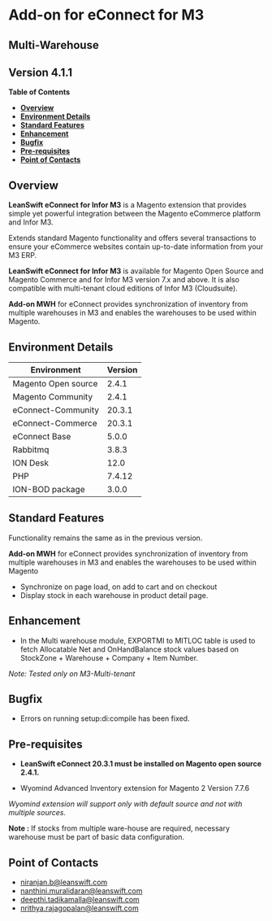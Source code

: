 
# Add-on for eConnect for M3

## **Multi-Warehouse**

## **Version 4.1.1**

**Table of Contents**


  - [**Overview**](#overview)
  - [**Environment Details**](#environment-details)
  - [**Standard Features**](#standard-features)
  - [**Enhancement**](#enhancement)
  - [**Bugfix**](#bugfix)
  - [**Pre-requisites**](#pre-requisites)
  - [**Point of Contacts**](#point-of-contacts)

## **Overview**

 **LeanSwift eConnect for Infor M3** is a Magento extension that provides simple yet powerful integration between the Magento eCommerce platform and Infor M3.

Extends standard Magento functionality and offers several transactions to ensure your eCommerce websites contain up-to-date information from your M3 ERP.

 **LeanSwift eConnect for Infor M3** is available for Magento Open Source and Magento Commerce and for Infor M3 version 7.x and above. It is also compatible with multi-tenant cloud editions of Infor M3 (Cloudsuite).

 **Add-on MWH** for eConnect provides synchronization of inventory from multiple warehouses in M3 and enables the warehouses to be used within Magento.

## **Environment Details**

| **Environment** | **Version** |
| --- | --- |
| Magento Open source | 2.4.1 |
| Magento Community | 2.4.1 |
| eConnect-Community | 20.3.1 |
| eConnect-Commerce | 20.3.1 |
| eConnect Base | 5.0.0 |
| Rabbitmq | 3.8.3 |
| ION Desk | 12.0 |
| PHP | 7.4.12 |
| ION-BOD package | 3.0.0 |

## **Standard Features**

Functionality remains the same as in the previous version.

**Add-on MWH** for eConnect provides synchronization of inventory from multiple warehouses in M3 and enables the warehouses to be used within Magento

- Synchronize on page load, on add to cart and on checkout
- Display stock in each warehouse in product detail page.


## **Enhancement**

- In the Multi warehouse module, EXPORTMI to MITLOC table is used to fetch Allocatable Net and OnHandBalance stock values based on StockZone + Warehouse + Company + Item Number.

_Note: Tested only on M3-Multi-tenant_

## **Bugfix**

- Errors on running setup:di:compile has been fixed.


## **Pre-requisites**

- **LeanSwift eConnect 20.3.1 must be installed on Magento open source 2.4.1.**

- Wyomind Advanced Inventory extension for Magento 2 Version 7.7.6

_Wyomind extension will support only with default source and not with multiple sources._

**Note :**
 If stocks from multiple ware-house are required, necessary warehouse must be part of basic data configuration.

## **Point of Contacts**

- [niranjan.b@leanswift.com](mailto:niranjan.b@leanswift.com)
- [nanthini.muralidaran@leanswift.com](mailto:nanthini.muralidaran@leanswift.com)
- [deepthi.tadikamalla@leanswift.com](mailto:deepthi.tadikamalla@leanswift.com)
- [nrithya.rajagopalan@leanswift.com](mailto:nrithya.rajagopalan@leanswift.com)



